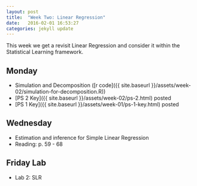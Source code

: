 ```yaml
---
layout: post
title:  "Week Two: Linear Regression"
date:   2016-02-01 16:53:27
categories: jekyll update
---
```


This week we get a revisit Linear Regression and consider it within
the Statistical Learning framework.

## Monday
- Simulation and Decomposition ([r code]({{ site.baseurl }}/assets/week-02/simulation-for-decomposition.R))
- [PS 2 Key]({{ site.baseurl }}/assets/week-02/ps-2.html) posted
- [PS 1 Key]({{ site.baseurl }}/assets/week-01/ps-1-key.html) posted

## Wednesday
- Estimation and inference for Simple Linear Regression
- Reading: p. 59 - 68

## Friday Lab
- Lab 2: SLR


